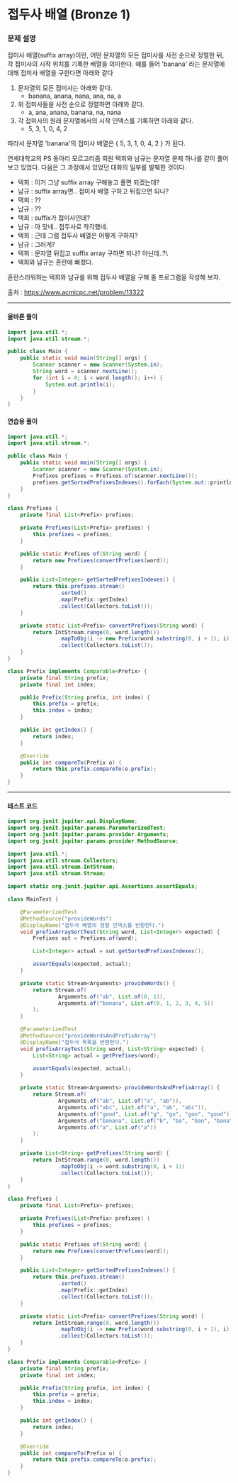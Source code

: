 # 접두사 배열 (Bronze 1)

### 문제 설명

접미사 배열(suffix array)이란, 어떤 문자열의 모든 접미사를 사전 순으로 정렬한 뒤, 각 접미사의 시작 위치를 기록한 배열을 의미한다. 예를 들어 'banana' 라는 문자열에 대해 접미사 배열을 구한다면 아래와 같다

1. 문자열의 모든 접미사는 아래와 같다.
    * banana, anana, nana, ana, na, a
2. 위 접미사들을 사전 순으로 정렬하면 아래와 같다.
    * a, ana, anana, banana, na, nana
3. 각 접미사의 원래 문자열에서의 시작 인덱스를 기록하면 아래와 같다.
    *  5, 3, 1, 0, 4, 2

따라서 문자열 'banana'의 접미사 배열은 { 5, 3, 1, 0, 4, 2 } 가 된다.

연세대학교의 PS 동아리 모르고리즘 회원 택희와 남규는 문자열 문제 하나를 같이 풀어보고 있었다. 다음은 그 과정에서 있었던 대화의 일부를 발췌한 것이다.

* 택희 : 이거 그냥 suffix array 구해놓고 풀면 되겠는데?
* 남규 : suffix array면.. 접미사 배열 구하고 뒤집으면 되나?
* 택희 : ??
* 남규 : ??
* 택희 : suffix가 접미사인데?
* 남규 : 아 맞네.. 접두사로 착각했네.
* 택희 : 근데 그럼 접두사 배열은 어떻게 구하지?
* 남규 : 그러게?
* 택희 : 문자열 뒤집고 suffix array 구하면 되나? 아닌데..?\
* 택희와 남규는 혼란에 빠졌다.

혼란스러워하는 택희와 남규를 위해 접두사 배열을 구해 줄 프로그램을 작성해 보자.

출처 : https://www.acmicpc.net/problem/13322

---

#### 올바른 풀이
~~~java
import java.util.*;
import java.util.stream.*;

public class Main {
    public static void main(String[] args) {
        Scanner scanner = new Scanner(System.in);
        String word = scanner.nextLine();
        for (int i = 0; i < word.length(); i++) {
            System.out.println(i);
        }
    }
}
~~~

#### 연습용 풀이
~~~java
import java.util.*;
import java.util.stream.*;

public class Main {
    public static void main(String[] args) {
        Scanner scanner = new Scanner(System.in);
        Prefixes prefixes = Prefixes.of(scanner.nextLine());
        prefixes.getSortedPrefixesIndexes().forEach(System.out::println);
    }
}

class Prefixes {
    private final List<Prefix> prefixes;

    private Prefixes(List<Prefix> prefixes) {
        this.prefixes = prefixes;
    }

    public static Prefixes of(String word) {
        return new Prefixes(convertPrefixes(word));
    }

    public List<Integer> getSortedPrefixesIndexes() {
        return this.prefixes.stream()
                .sorted()
                .map(Prefix::getIndex)
                .collect(Collectors.toList());
    }

    private static List<Prefix> convertPrefixes(String word) {
        return IntStream.range(0, word.length())
                .mapToObj(i -> new Prefix(word.substring(0, i + 1), i))
                .collect(Collectors.toList());
    }
}

class Prefix implements Comparable<Prefix> {
    private final String prefix;
    private final int index;

    public Prefix(String prefix, int index) {
        this.prefix = prefix;
        this.index = index;
    }

    public int getIndex() {
        return index;
    }

    @Override
    public int compareTo(Prefix o) {
        return this.prefix.compareTo(o.prefix);
    }
}
~~~

---

#### 테스트 코드
~~~java
import org.junit.jupiter.api.DisplayName;
import org.junit.jupiter.params.ParameterizedTest;
import org.junit.jupiter.params.provider.Arguments;
import org.junit.jupiter.params.provider.MethodSource;

import java.util.*;
import java.util.stream.Collectors;
import java.util.stream.IntStream;
import java.util.stream.Stream;

import static org.junit.jupiter.api.Assertions.assertEquals;

class MainTest {

    @ParameterizedTest
    @MethodSource("provideWords")
    @DisplayName("접두사 배열의 정렬 인덱스를 반환한다.")
    void prefixArraySortTest(String word, List<Integer> expected) {
        Prefixes sut = Prefixes.of(word);

        List<Integer> actual = sut.getSortedPrefixesIndexes();

        assertEquals(expected, actual);
    }

    private static Stream<Arguments> provideWords() {
        return Stream.of(
                Arguments.of("ab", List.of(0, 1)),
                Arguments.of("banana", List.of(0, 1, 2, 3, 4, 5))
        );
    }

    @ParameterizedTest
    @MethodSource("provideWordsAndPrefixArray")
    @DisplayName("접두사 목록을 반환한다.")
    void prefixArrayTest(String word, List<String> expected) {
        List<String> actual = getPrefixes(word);

        assertEquals(expected, actual);
    }

    private static Stream<Arguments> provideWordsAndPrefixArray() {
        return Stream.of(
                Arguments.of("ab", List.of("a", "ab")),
                Arguments.of("abc", List.of("a", "ab", "abc")),
                Arguments.of("good", List.of("g", "go", "goo", "good")),
                Arguments.of("banana", List.of("b", "ba", "ban", "bana", "banan", "banana")),
                Arguments.of("a", List.of("a"))
        );
    }

    private List<String> getPrefixes(String word) {
        return IntStream.range(0, word.length())
                .mapToObj(i -> word.substring(0, i + 1))
                .collect(Collectors.toList());
    }
}

class Prefixes {
    private final List<Prefix> prefixes;

    private Prefixes(List<Prefix> prefixes) {
        this.prefixes = prefixes;
    }

    public static Prefixes of(String word) {
        return new Prefixes(convertPrefixes(word));
    }

    public List<Integer> getSortedPrefixesIndexes() {
        return this.prefixes.stream()
                .sorted()
                .map(Prefix::getIndex)
                .collect(Collectors.toList());
    }

    private static List<Prefix> convertPrefixes(String word) {
        return IntStream.range(0, word.length())
                .mapToObj(i -> new Prefix(word.substring(0, i + 1), i))
                .collect(Collectors.toList());
    }
}

class Prefix implements Comparable<Prefix> {
    private final String prefix;
    private final int index;

    public Prefix(String prefix, int index) {
        this.prefix = prefix;
        this.index = index;
    }

    public int getIndex() {
        return index;
    }

    @Override
    public int compareTo(Prefix o) {
        return this.prefix.compareTo(o.prefix);
    }
}
~~~
